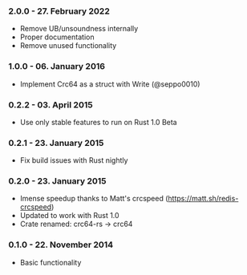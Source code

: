 ### 2.0.0 - 27. February 2022

* Remove UB/unsoundness internally
* Proper documentation
* Remove unused functionality

### 1.0.0 - 06. January 2016

* Implement Crc64 as a struct with Write (@seppo0010)

### 0.2.2 - 03. April 2015

* Use only stable features to run on Rust 1.0 Beta

### 0.2.1 - 23. January 2015

* Fix build issues with Rust nightly

### 0.2.0 - 23. January 2015

* Imense speedup thanks to Matt's crcspeed (https://matt.sh/redis-crcspeed)
* Updated to work with Rust 1.0
* Crate renamed: crc64-rs → crc64

### 0.1.0 - 22. November 2014

* Basic functionality
